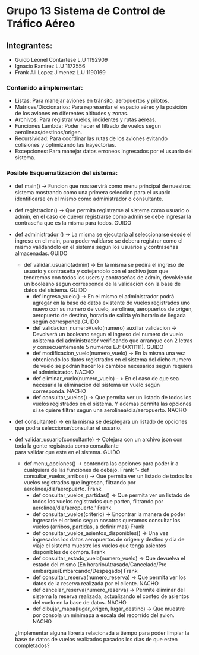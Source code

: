 # Grupo 13 Sistema de Control de Tráfico Aéreo

## Integrantes:

- Guido Leonel Contartese L.U 1192909
- Ignacio Ramirez L.U 1172556
- Frank Ali Lopez Jimenez L.U 1190169

### Contenido a implementar:

- Listas: Para manejar aviones en tránsito, aeropuertos y pilotos.
- Matrices/Diccionarios: Para representar el espacio aéreo y la posición de los aviones en diferentes altitudes y zonas.
- Archivos: Para registrar vuelos, incidentes y rutas aéreas.
- Funciones Lambda: Poder hacer el filtrado de vuelos segun aerolineas/destinos/origen.
- Recursividad: Para coordinar las rutas de los aviones evitando colisiones y optimizando las trayectorias.
- Excepciones: Para manejar datos erroneos ingresados por el usuario del sistema.

### Posible Esquematización del sistema:

- def main() -> Funcion que nos servirá como menu principal de nuestros sistema mostrando como una primera seleccion
  para el usuario identificarse en el mismo como administrador o consultante.
- def registracion() -> Que permita registrarse al sistema como usuario o admin, en el caso de querer registrarse como admin se debe ingresar la contraseña que es la misma para todos. GUIDO
- def administrador () -> La misma se ejecutaria al seleccionarse desde el ingreso en el main, para poder validarse
  se debera registrar como el mismo validandolo en el sistema segun los usuarios y contraseñas almacenadas. GUIDO
  - def validar_usuario(admin) -> En la misma se pedira el ingreso de usuario y contraseña y cotejandolo con el archivo json que tendremos con todos los users y contraseñas de admin, devolviendo un booleano segun corresponda de la validacion con la base de datos del sistema. GUIDO
    - def ingreso_vuelo() -> En el mismo el administrador podrá agregar en la base de datos existente de vuelos
      registrados uno nuevo con su numero de vuelo, aerolinea, aeropuertos de origen, aeropuerto de destino, horario de salida y/o horario de llegada según corresponda.GUIDO
    - def validacion_numeroVuelo(numero) auxiliar validacion -> Devolverá un booleano segun el ingreso del
      numero de vuelo asistema del administrador verificando que arranque con 2 letras y consecuentemente 5 numeros EJ: (XX11111). GUIDO
    - def modificacion_vuelo(numero_vuelo) -> En la misma una vez obteniendo los datos registrados en el sistema
      del dicho numero de vuelo se podrán hacer los cambios necesarios segun requiera el administrador. NACHO
    - def eliminar_vuelo(numero_vuelo) - > En el caso de que sea necesaria la eliminacion del sistema un
      vuelo según corresponda. NACHO
    - def consultar_vuelos() -> Que permita ver un listado de todos los vuelos registrados en el sistema. Y
      ademas permita las opciones si se quiere filtrar segun una aerolinea/dia/aeropuerto. NACHO
- def consultante() -> en la misma se desplegará un listado de opciones que podra seleccionar/consultar el usuario.
- def validar_usuario(consultante) -> Cotejara con un archivo json con toda la gente registrada como consultante  
   para validar que este en el sistema. GUIDO

  - def menu_opciones() -> contendra las opciones para poder ir a cualquiera de las funciones de debajo. Frank
    '- def consultar_vuelos_arribos() -> Que permita ver un listado de todos los vuelos registrados que ingresan, filtrando por aerolinea/dia/aeropuerto. Frank
    - def consultar_vuelos_partidas() -> Que permita ver un listado de todos los vuelos registrados que parten, filtrando por aerolinea/dia/aeropuerto.' Frank
    - def consultar_vuelos(criterio) -> Encontrar la manera de poder ingresarle el criterio segun nosotros queramos consultar los vuelos (arribos, partidas, a definir mas) Frank
    - def consultar_vuelos_asientos_disponibles() -> Una vez ingresados los datos aeropuertos de origen y destino y dia de viaje el sistema muestre los vuelos que tenga asientos disponibles de compra. Frank
    - def consultar_estado_vuelo(numero_vuelo) -> Que devuelva el estado del mismo (En horario/Atrasado/Cancelado/Pre embarque/Embarcando/Despegado) Frank
    - def consultar_reserva(numero_reserva) -> Que permita ver los datos de la reserva realizada por el cliente. NACHO
    - def cancelar_reserva(numero_reserva) -> Permite eliminar del sistema la reserva realizada, actualizando
      el conteo de asientos del vuelo en la base de datos. NACHO
    - def dibujar_mapa(lugar_origen, lugar_destino) -> Que muestre por consola un minimapa a escala del recorrido del avion. NACHO

  ¿Implementar alguna libreria relacionada a tiempo para poder limpiar la base de datos de vuelos realizados pasados los dias de que esten completados?
